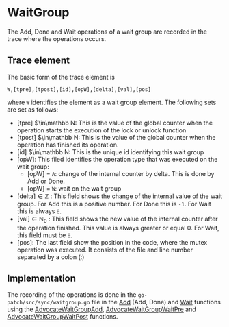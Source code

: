 # WaitGroup
The Add, Done and Wait operations of a wait group are recorded in the trace where the operations occurs.

## Trace element
The basic form of the trace element is
```
W,[tpre],[tpost],[id],[opW],[delta],[val],[pos]
```
where `W` identifies the element as a wait group element. The following sets are set as follows:

- [tpre] $\in\mathbb N: This is the value of the global counter when the operation starts
the execution of the lock or unlock function
- [tpost] $\in\mathbb N: This is the value of the global counter when the operation has finished
its operation.
- [id] $\in\mathbb N: This is the unique id identifying this wait group
- [opW]: This filed identifies the operation type that was executed on the wait group:
    - [opW] = `A`: change of the internal counter by delta. This is done by Add or Done.
    - [opW] = `W`: wait on the wait group
- [delta]$\in \mathbb Z$ : This field shows the change of the internal value of the wait group.
For Add this is a positive number. For Done this is `-1`. For Wait this is always
`0`.
- [val]$\in \mathbb N_0$ : This field shows the new value of the internal counter after the operation
finished. This value is always greater or equal 0. For Wait, this field must be `0`.
- [pos]: The last field show the position in the code, where the mutex operation
was executed. It consists of the file and line number separated by a colon (:)


## Implementation
The recording of the operations is done in the `go-patch/src/sync/waitgroup.go` file in the [Add](../../go-patch/src/sync/waitgroup.go#L53) (Add, Done) and [Wait](../../go-patch/src/sync/waitgroup.go#L132) functions using the [AdvocateWaitGroupAdd](../../go-patch/src/runtime/advocate_trace_waitgroup.go#L25), [AdvocateWaitGroupWaitPre](../../go-patch/src/runtime/advocate_trace_waitgroup.go#L61) and [AdvocateWaitGroupWaitPost](../../go-patch/src/runtime/advocate_trace_waitgroup.go#L86) functions.